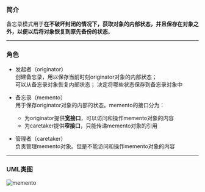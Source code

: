 ### 简介  

备忘录模式用于**在不破坏封闭的情况下，获取对象的内部状态，并且保存在对象之外，以便以后将对象恢复到原先备份的状态**。  

---

### 角色  

* 发起者（originator）  
创建备忘录，用以保存当前时刻originator对象的内部状态；  
可以从备忘录对象恢复内部状态；
决定将哪些状态保存到备忘录对象中  
* 备忘录（memento）  
用于保存originator对象的内部的状态。memento的接口分为：  

  * 为originator提供**宽接口**，可以访问和操作memento对象的内容
  * 为caretaker提供**窄接口**，只能传递memento对象的引用
* 管理者（caretaker）  
负责管理memento对象。但是不能访问和操作memento对象的内容  

---

### UML类图  

![memento](http://images.timd.cn/design-pattern/memento.png)  
